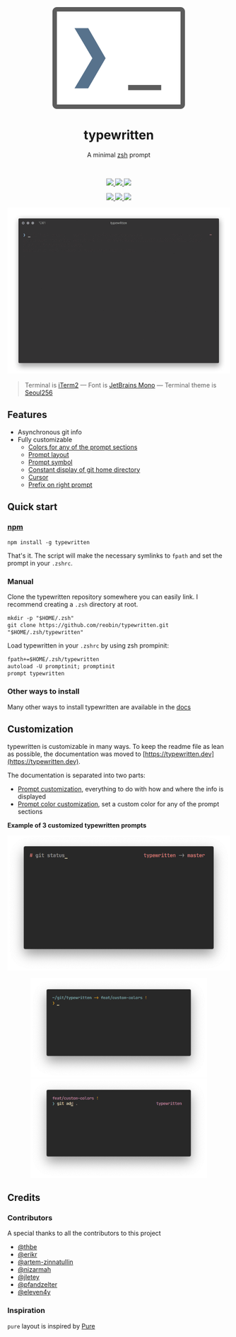<p align="center">
  <img src="docs/_media/logo.svg" alt="typewritten" />
</p>

<h1 align="center">typewritten</h1>

<p align="center">A minimal <a href="https://www.zsh.org/">zsh</a> prompt</p>

<br />

<p align="center">
  <a href="https://github.com/reobin/typewritten/blob/master/LICENSE">
    <img src="https://img.shields.io/github/license/reobin/typewritten?style=flat-square" />
  </a>
  <a href="https://github.com/reobin/typewritten/releases">
    <img src="https://img.shields.io/github/v/release/reobin/typewritten?style=flat-square" />
  </a>
  <a href="https://npmjs.com/package/typewritten">
    <img src="https://img.shields.io/npm/dm/typewritten?style=flat-square&logo=npm" />
  </a>
</p>
<p align="center">
  <a href="https://github.com/reobin/typewritten/stargazers">
    <img src="https://img.shields.io/github/stars/reobin/typewritten?style=flat-square&logo=github" />
  </a>
  <a href="https://github.com/reobin/typewritten/network/members">
    <img src="https://img.shields.io/github/forks/reobin/typewritten?style=flat-square&logo=github" />
  </a>
  <a href="https://github.com/reobin/typewritten/graphs/contributors">
    <img src="https://img.shields.io/github/contributors/reobin/typewritten?style=flat-square&logo=github" />
  </a>
</p>

<p align="center">
  <img src="docs/_media/typewritten.gif?raw=true" alt="typewritten zsh prompt demo" />
</p>

> Terminal is [iTerm2](https://iterm2.com/) — Font is [JetBrains Mono](https://www.jetbrains.com/lp/mono/) — Terminal theme is [Seoul256](https://github.com/junegunn/seoul256.vim)

## Features

- Asynchronous git info
- Fully customizable
  - [Colors for any of the prompt sections](https://typewritten.dev/#/prompt_color_customization)
  - [Prompt layout](https://typewritten.dev/#/prompt_customization?id=typewritten_prompt_layout)
  - [Prompt symbol](https://typewritten.dev/#/prompt_customization?id=typewritten_symbol)
  - [Constant display of git home directory](https://typewritten.dev/#/prompt_customization?id=typewritten_git_relative_path)
  - [Cursor](https://typewritten.dev/#/prompt_customization?id=typewritten_cursor)
  - [Prefix on right prompt](https://typewritten.dev/#/prompt_customization?id=typewritten_right_prompt_prefix)

## Quick start

### [npm](https://npmjs.com/get-npm)

```shell
npm install -g typewritten
```

That's it. The script will make the necessary symlinks to `fpath` and set the prompt in your `.zshrc`.

### Manual

Clone the typewritten repository somewhere you can easily link. I recommend creating a `.zsh` directory at root.

```shell
mkdir -p "$HOME/.zsh"
git clone https://github.com/reobin/typewritten.git "$HOME/.zsh/typewritten"
```

Load typewritten in your `.zshrc` by using zsh prompinit:

```shell
fpath+=$HOME/.zsh/typewritten
autoload -U promptinit; promptinit
prompt typewritten
```

### Other ways to install

Many other ways to install typewritten are available in the [docs](https://typewritten.dev/#/installation)

## Customization

typewritten is customizable in many ways. To keep the readme file as lean as possible, the documentation was moved to [https://typewritten.dev](https://typewritten.dev).

The documentation is separated into two parts:

- [Prompt customization](https://typewritten.dev/#/prompt_customization), everything to do with how and where the info is displayed
- [Prompt color customization](https://typewritten.dev/#/prompt_color_customization), set a custom color for any of the prompt sections

**Example of 3 customized typewritten prompts**

<p align="center">
  <img src="docs/_media/configuration_examples/bash.png" width="800" />
</p>
<p align="center">
  <img src="docs/_media/configuration_examples/pure.png" width="400" />
  <img src="docs/_media/configuration_examples/half_pure.png" width="400" />
</p>

## Credits

### Contributors

A special thanks to all the contributors to this project

- [@thbe](https://github.com/thbe)
- [@erikr](https://github.com/erikr)
- [@artem-zinnatullin](https://github.com/artem-zinnatullin)
- [@nizarmah](https://github.com/nizarmah)
- [@jletey](https://github.com/jletey)
- [@pfandzelter](https://github.com/pfandzelter)
- [@eleven4y](https://github.com/eleven4y)

### Inspiration

`pure` layout is inspired by [Pure](https://github.com/sindresorhus/pure)
